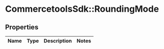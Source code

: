 # CommercetoolsSdk::RoundingMode

## Properties
Name | Type | Description | Notes
------------ | ------------- | ------------- | -------------


